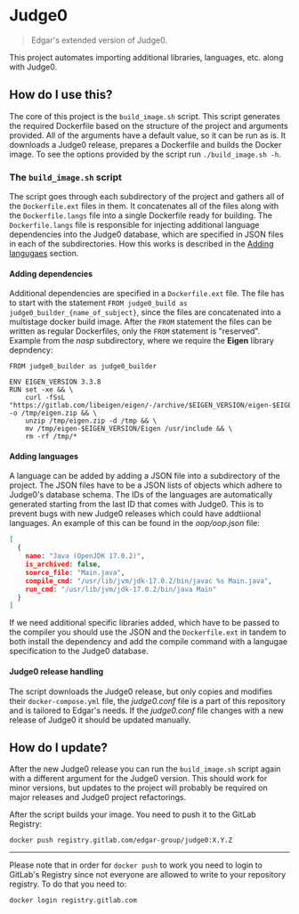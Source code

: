 # Judge0
> Edgar's extended version of Judge0.

This project automates importing additional libraries, languages, etc. along with Judge0.

## How do I use this?
The core of this project is the `build_image.sh` script. This script generates the required
Dockerfile based on the structure of the project and arguments provided. All of the arguments
have a default value, so it can be run as is.
It downloads a Judge0 release, prepares a Dockerfile and builds the Docker image.
To see the options provided by the script run `./build_image.sh -h`.

### The `build_image.sh` script
The script goes through each subdirectory of the project and gathers all of the `Dockerfile.ext` files in them. It concatenates all of the files along with the `Dockerfile.langs` file into a single Dockerfile ready for building.
The `Dockerfile.langs` file is responsible for injecting additional language dependencies into the Judge0 database, which are specified in JSON files in each of the subdirectories. How this works is described in the [Adding langugaes](#adding-languages) section.

#### Adding dependencies
Additional dependencies are specified in a `Dockerfile.ext` file. The file has to start with the statement `FROM judge0_build as judge0_builder_{name_of_subject}`, since the files are concatenated into a multistage docker build image. After the `FROM` statement the files can be written as regular Dockerfiles, only the `FROM` statement is "reserved". Example from the *nasp* subdirectory, where we require the **Eigen** library depndency:

```
FROM judge0_builder as judge0_builder

ENV EIGEN_VERSION 3.3.8
RUN set -xe && \
    curl -fSsL "https://gitlab.com/libeigen/eigen/-/archive/$EIGEN_VERSION/eigen-$EIGEN_VERSION.zip" -o /tmp/eigen.zip && \
    unzip /tmp/eigen.zip -d /tmp && \
    mv /tmp/eigen-$EIGEN_VERSION/Eigen /usr/include && \
    rm -rf /tmp/*

```

#### Adding languages
A language can be added by adding a JSON file into a subdirectory of the project. The JSON files have to be a JSON lists
of objects which adhere to Judge0's database schema. The IDs of the languages are automatically generated starting from the last ID that comes with Judge0. This is to prevent bugs with new Judge0 releases which could have addtiional languages. An example of this can be found in the *oop/oop.json* file:

```JSON
[
  {
    name: "Java (OpenJDK 17.0.2)",
    is_archived: false,
    source_file: "Main.java",
    compile_cmd: "/usr/lib/jvm/jdk-17.0.2/bin/javac %s Main.java",
    run_cmd: "/usr/lib/jvm/jdk-17.0.2/bin/java Main"
  }
]
```
If we need additional specific libraries added, which have to be passed to the compiler you should
use the JSON and the `Dockerfile.ext` in tandem to both install the dependency and add
the compile command with a langugae specification to the Judge0 database.

#### Judge0 release handling
The script downloads the Judge0 release, but only copies and modifies their `docker-compose.yml` file,
the *judge0.conf* file is a part of this repository and is tailored to Edgar's needs.
If the *judge0.conf* file changes with a new release of Judge0 it should be updated manually.

## How do I update?
After the new Judge0 release you can run the `build_image.sh` script again with a different
argument for the Judge0 version. This should work for minor versions, but updates
to the project will probably be required on major releases and Judge0 project refactorings.

After the script builds your image. You need to push it to the GitLab Registry:
```
docker push registry.gitlab.com/edgar-group/judge0:X.Y.Z
```


---

Please note that in order for `docker push` to work you need to login to GitLab's Registry since not everyone are allowed to write to your repository registry. To do that you need to:
```
docker login registry.gitlab.com
```
